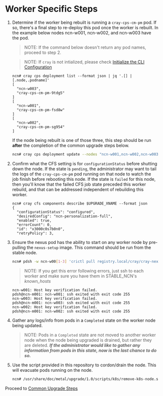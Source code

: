 # Worker Specific Steps

1. Determine if the worker being rebuilt is running a `cray-cps-cm-pm` pod.  If so, there's a final step to re-deploy
   this pod once the worker is rebuilt. In the example below nodes ncn-w001, ncn-w002, and ncn-w003 have the pod.

   > NOTE: If the command below doesn't return any pod names, proceed to step 2.

   > NOTE: If `cray` is not intialized, please check [Initialize the CLI Configuration](https://stash.us.cray.com/projects/CSM/repos/docs-csm/browse/operations/validate_csm_health.md#uas-uai-init-cli-init)

    ```text
    ncn# cray cps deployment list --format json | jq '.[] | [.node,.podname]'
    [
      "ncn-w003",
      "cray-cps-cm-pm-9tdg5"
    ]
    [
      "ncn-w001",
      "cray-cps-cm-pm-fsd8w"
    ]
    [
      "ncn-w002",
      "cray-cps-cm-pm-sg954"
    ]
    ```

    If the node being rebuilt is one of those three, this step should be run **after** the completion of the common
   upgrade steps below.

    ```bash
    ncn# cray cps deployment update --nodes "ncn-w001,ncn-w002,ncn-w003"
    ```

2. Confirm what the CFS setting is for `configurationStatus` before shutting down the node. If the state is `pending`,
   the administrator may want to tail the logs of the `cray-cps-cm-pm` pod running on that node to watch the job finish
   before rebooting this node.  If the state is `failed` for this node, then you'll know that the failed CFS job state
   preceded this worker rebuild, and that can be addressed independent of rebuilding this worker.

   ```text
   ncn# cray cfs components describe $UPGRADE_XNAME --format json
   {
     "configurationStatus": "configured",
     "desiredConfig": "ncn-personalization-full",
     "enabled": true,
     "errorCount": 0,
     "id": "x3000c0s7b0n0",
     "retryPolicy": 3,
    ```

3. Ensure the nexus pod has the ability to start on any worker node by pre-pulling the `nexus-setup` image.  This command should be run from the stable node.

   ```bash
   ncn# pdsh -w ncn-w00[1-3] 'crictl pull registry.local/cray/cray-nexus-setup:0.3.2'
   ```
   > NOTE: If you get this error following errors, just ssh to each worker and make sure you have them in STABLE_NCN's *known_hosts*
   ```
   ncn-w001: Host key verification failed.
   pdsh@ncn-m001: ncn-w001: ssh exited with exit code 255
   ncn-w003: Host key verification failed.
   pdsh@ncn-m001: ncn-w003: ssh exited with exit code 255
   ncn-w002: Host key verification failed.
   pdsh@ncn-m001: ncn-w002: ssh exited with exit code 255
   ``` 

4. Gather any logs/info from pods in a `Completed` state on the worker node being updated.

   > NOTE: Pods in a `Completed` state are not moved to another worker node when the node being upgraded is drained, but rather they are deleted.  ***If the administrator would like to gather any information from pods in this state, now is the last chance to do so.***

5. Use the script provided in this repository to cordon/drain the node.  This will evacuate pods running on the node.

   ```bash
   ncn# /usr/share/doc/metal/upgrade/1.0/scripts/k8s/remove-k8s-node.sh $UPGRADE_NCN
   ```

Proceed to [Common Upgrade Steps](../common/upgrade-steps.md)
